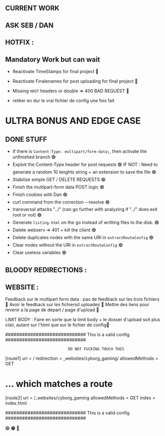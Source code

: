 ## CURRENT WORK

## ASK SEB / DAN

## HOTFIX :


## Mandatory Work but can wait



- Reactivate TimeStamps for final project 🔴

- Reactivate Finalenames for post uploading for final project 🔴

- Missing `HOST` headers or double => 400 BAD REQUEST 🔴

- reliker en dur le vrai fichier de config une fois fait



# ULTRA BONUS AND EDGE CASE




## DONE STUFF
- If there is `Content-Type: multipart/form-data;`, then activate the unfinished branch 🟢
- Exploit the Content-Type header for post requests 🟢
IF NOT : Need to generate a random 10 lenghts string + an extension to save the file 🟢
- Stabilize simple GET / DELETE REQUESTS 🟢
- Finish the multipart-form data POST logic 🟢
- Finish cookies with Dan 🟢
- curl command from the correction --resolve 🟢
- transversal attacks "../" (can go further with analyzing if "../" does exit root or not) 🟢
- Generate `listing.html` on the go instead of writting files to the disk. 🟢
- Delete webserv => 401 + kill the client 🟢
- Delete duplicates nodes with the same URI in `extractRouteConfig` 🟢
- Clear nodes without the URI in `extractRouteConfig` 🟢
- Clear useless variables 🟢

## BLOODY REDIRECTIONS :

## WEBSITE :
Feedback sur le multipart form data : pas de feedback sur les trois fichiers 🔴
Avoir le feedback sur les fichiersd uploades 🔴
Mettre des liens pour revenir a la page de depart / page d'upload 🔴

LIMIT BODY :
Faire en sorte que la limit body + le dosser d'upload soit plus clair, autant sur l'html que sur le fichier de config🔴




############################# This is a valid config #############################

								
								
								DO NOT FUCKING TOUCH THIS



[route1]
uri = /
redirection = _websites/cyborg_gaming/
allowedMethods = GET

# ... which matches a route
[route2]
uri = /_websites/cyborg_gaming
allowedMethods = GET
index = index.html

############################# This is a valid config #############################

🟢
🟠
🔴
